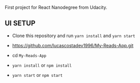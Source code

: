 First project for React Nanodegree from Udacity.

## UI SETUP
- Clone this repository and run `yarn install` and `yarn start`

- https://github.com/lucascostadev1996/My-Reads-App.git 
- cd `My-Reads-App`
- `yarn install` or `npm install`
- `yarn start` or `npm start`
